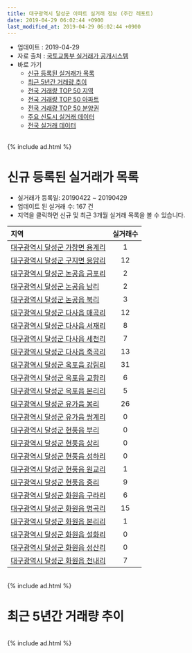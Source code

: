 ```yaml
---
title: 대구광역시 달성군 아파트 실거래 정보 (주간 레포트)
date: 2019-04-29 06:02:44 +0900
last_modified_at: 2019-04-29 06:02:44 +0900
---
```


* 업데이트 : 2019-04-29
* 자료 출처 : [국토교통부 실거래가 공개시스템](http://rt.molit.go.kr)
* 바로 가기
    * [신규 등록된 실거래가 목록](#신규-등록된-실거래가-목록)
    * [최근 5년간 거래량 추이](#최근-5년간-거래량-추이)
    * [전국 거래량 TOP 50 지역](https://inasie.github.io/apt-trade-info/최근-3개월-전국에서-가장-거래가-많이-발생한-지역)
    * [전국 거래량 TOP 50 아파트](https://inasie.github.io/apt-trade-info/최근-3개월-전국에서-가장-거래가-많이-발생한-아파트)
    * [전국 거래량 TOP 50 분양권](https://inasie.github.io/apt-trade-info/최근-3개월-전국에서-가장-거래가-많이-발생한-분양권)
    * [주요 신도시 실거래 데이터](https://inasie.github.io/apt-trade-info/주요-신도시)
    * [전국 실거래 데이터](https://inasie.github.io/apt-trade-info/전국)

<br>
{% include ad.html %}
<br>

# 신규 등록된 실거래가 목록
* 실거래가 등록일: 20190422 ~ 20190429
* 업데이트 된 실거래 수: 167 건
* 지역을 클릭하면 신규 및 최근 3개월 실거래 목록을 볼 수 있습니다.


|지역|실거래수|
|:---|:---:|
|[대구광역시 달성군 가창면 용계리](https://inasie.github.io/apt-trade-info/대구광역시-달성군-가창면-용계리)|1|
|[대구광역시 달성군 구지면 응암리](https://inasie.github.io/apt-trade-info/대구광역시-달성군-구지면-응암리)|12|
|[대구광역시 달성군 논공읍 금포리](https://inasie.github.io/apt-trade-info/대구광역시-달성군-논공읍-금포리)|2|
|[대구광역시 달성군 논공읍 남리](https://inasie.github.io/apt-trade-info/대구광역시-달성군-논공읍-남리)|2|
|[대구광역시 달성군 논공읍 북리](https://inasie.github.io/apt-trade-info/대구광역시-달성군-논공읍-북리)|3|
|[대구광역시 달성군 다사읍 매곡리](https://inasie.github.io/apt-trade-info/대구광역시-달성군-다사읍-매곡리)|12|
|[대구광역시 달성군 다사읍 서재리](https://inasie.github.io/apt-trade-info/대구광역시-달성군-다사읍-서재리)|8|
|[대구광역시 달성군 다사읍 세천리](https://inasie.github.io/apt-trade-info/대구광역시-달성군-다사읍-세천리)|7|
|[대구광역시 달성군 다사읍 죽곡리](https://inasie.github.io/apt-trade-info/대구광역시-달성군-다사읍-죽곡리)|13|
|[대구광역시 달성군 옥포읍 강림리](https://inasie.github.io/apt-trade-info/대구광역시-달성군-옥포읍-강림리)|31|
|[대구광역시 달성군 옥포읍 교항리](https://inasie.github.io/apt-trade-info/대구광역시-달성군-옥포읍-교항리)|6|
|[대구광역시 달성군 옥포읍 본리리](https://inasie.github.io/apt-trade-info/대구광역시-달성군-옥포읍-본리리)|5|
|[대구광역시 달성군 유가읍 봉리](https://inasie.github.io/apt-trade-info/대구광역시-달성군-유가읍-봉리)|26|
|[대구광역시 달성군 유가읍 쌍계리](https://inasie.github.io/apt-trade-info/대구광역시-달성군-유가읍-쌍계리)|0|
|[대구광역시 달성군 현풍읍 부리](https://inasie.github.io/apt-trade-info/대구광역시-달성군-현풍읍-부리)|0|
|[대구광역시 달성군 현풍읍 상리](https://inasie.github.io/apt-trade-info/대구광역시-달성군-현풍읍-상리)|0|
|[대구광역시 달성군 현풍읍 성하리](https://inasie.github.io/apt-trade-info/대구광역시-달성군-현풍읍-성하리)|0|
|[대구광역시 달성군 현풍읍 원교리](https://inasie.github.io/apt-trade-info/대구광역시-달성군-현풍읍-원교리)|1|
|[대구광역시 달성군 현풍읍 중리](https://inasie.github.io/apt-trade-info/대구광역시-달성군-현풍읍-중리)|9|
|[대구광역시 달성군 화원읍 구라리](https://inasie.github.io/apt-trade-info/대구광역시-달성군-화원읍-구라리)|6|
|[대구광역시 달성군 화원읍 명곡리](https://inasie.github.io/apt-trade-info/대구광역시-달성군-화원읍-명곡리)|15|
|[대구광역시 달성군 화원읍 본리리](https://inasie.github.io/apt-trade-info/대구광역시-달성군-화원읍-본리리)|1|
|[대구광역시 달성군 화원읍 설화리](https://inasie.github.io/apt-trade-info/대구광역시-달성군-화원읍-설화리)|0|
|[대구광역시 달성군 화원읍 성산리](https://inasie.github.io/apt-trade-info/대구광역시-달성군-화원읍-성산리)|0|
|[대구광역시 달성군 화원읍 천내리](https://inasie.github.io/apt-trade-info/대구광역시-달성군-화원읍-천내리)|7|


<br>
{% include ad.html %}
<br>

# 최근 5년간 거래량 추이


<div style="width:100%;">
    <canvas id="deal_progress" height="200"></canvas>
</div>

<script>
new Chart(document.getElementById("deal_progress"), {
    type: 'line',
    data: {
        labels: ['201404','201405','201406','201407','201408','201409','201410','201411','201412','201501','201502','201503','201504','201505','201506','201507','201508','201509','201510','201511','201512','201601','201602','201603','201604','201605','201606','201607','201608','201609','201610','201611','201612','201701','201702','201703','201704','201705','201706','201707','201708','201709','201710','201711','201712','201801','201802','201803','201804','201805','201806','201807','201808','201809','201810','201811','201812','201901','201902','201903','201904'],
        datasets: [{
            label: '매매',
            pointRadius: 1,
            data: [198, 205, 173, 188, 236, 305, 262, 182, 169, 233, 200, 392, 338, 256, 284, 295, 220, 185, 249, 130, 122, 70, 80, 124, 166, 129, 144, 150, 176, 208, 288, 180, 142, 146, 202, 223, 225, 259, 306, 374, 464, 350, 305, 304, 309, 368, 315, 414, 285, 290, 370, 241, 343, 389, 381, 328, 271, 269, 301, 327, 103],
            borderColor: "rgba(255, 201, 14, 1)",
            backgroundColor: "rgba(255, 201, 14, 0.5)",
            fill: false,
            lineTension: 0
        },{
            label: '전월세',
            pointRadius: 1,
            data: [137, 105, 109, 110, 185, 122, 162, 106, 115, 153, 138, 178, 169, 161, 150, 181, 153, 116, 171, 194, 228, 256, 251, 393, 370, 253, 258, 287, 359, 298, 351, 277, 265, 268, 355, 413, 316, 405, 302, 362, 379, 351, 404, 385, 337, 341, 271, 345, 258, 337, 271, 265, 298, 248, 306, 255, 285, 348, 336, 346, 156],
            borderColor: "rgba(0, 141, 185, 1)",
            backgroundColor: "rgba(0, 141, 185, 0.5)",
            fill: false,
            lineTension: 0
        }
        ]
    },
    options: {
        responsive: true,
        title: {
            display: false
        },
        tooltips: {
            mode: 'index',
            intersect: false
        },
        hover: {
            mode: 'nearest',
            intersect: true
        },
        scales: {
            xAxes: [{
                display: true,
                scaleLabel: {
                    display: true,
                    labelString: '년/월'
                }
            }],
            yAxes: [{
                display: true,
                ticks: {
                    suggestedMin: 0,
                },
                scaleLabel: {
                    display: true,
                    labelString: '실거래 수'
                }
            }]
        }
    }
});

</script>


<br>
{% include ad.html %}
<br>

